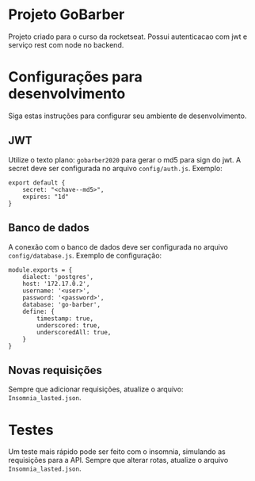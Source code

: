 # Projeto GoBarber
Projeto criado para o curso da rocketseat. Possui autenticacao com jwt e serviço rest com node no backend.

# Configurações para desenvolvimento
Siga estas instruções para configurar seu ambiente de desenvolvimento.

## JWT
Utilize o texto plano: `gobarber2020` para gerar o md5 para sign do jwt. A secret deve ser configurada no arquivo `config/auth.js`. Exemplo: 
```
export default {
    secret: "<chave--md5>",
    expires: "1d"
}
```
## Banco de dados
A conexão com o banco de dados deve ser configurada no arquivo `config/database.js`. Exemplo de configuração: 
```
module.exports = {
    dialect: 'postgres',
    host: '172.17.0.2',
    username: '<user>',
    password: '<password>',
    database: 'go-barber',
    define: {
        timestamp: true,
        underscored: true,
        underscoredAll: true,
    }
}
```
## Novas requisições
Sempre que adicionar requisições, atualize o arquivo: `Insomnia_lasted.json`.

# Testes
Um teste mais rápido pode ser feito com o insomnia, simulando as requisições para a API. Sempre que alterar rotas, atualize o arquivo `Insomnia_lasted.json`. 
